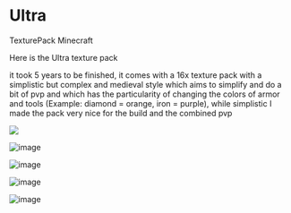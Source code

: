 # Ultra
TexturePack Minecraft



Here is the Ultra texture pack

it took 5 years to be finished,
it comes with a 16x texture pack with a simplistic but complex and medieval style which aims to simplify and do a bit of pvp and which has the particularity of changing the colors of armor and tools (Example: diamond = orange, iron = purple), while simplistic I made the pack very nice for the build and the combined pvp

<img src="https://cdn.discordapp.com/attachments/853589280299679765/865348008517042226/unknown.png">

![image](https://user-images.githubusercontent.com/63310746/125861936-80255a12-1872-45a6-9b60-55479ba37e3b.png)

![image](https://user-images.githubusercontent.com/63310746/125862009-8b9eb84d-d91b-4069-8ea6-fc39aed60e5b.png)

![image](https://user-images.githubusercontent.com/63310746/125862028-1ec724ba-7f16-4408-95fc-1698d4edf4eb.png)

![image](https://user-images.githubusercontent.com/63310746/125862054-86a6c7dc-af29-41c3-b576-e32237fdce7e.png)

